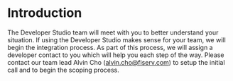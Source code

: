 # Introduction

The Developer Studio team will meet with you to better understand your situation. If using the Developer Studio makes sense for your team, we will begin the integration process. As part of this process, we will assign a developer contact to you which will help you each step of the way. Please contact our team lead Alvin Cho (alvin.cho@fiserv.com) to setup the initial call and to begin the scoping process.